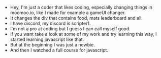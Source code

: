 - Hey, I'm just a coder that likes coding, especially changing things in moomoo.io, like I made for example a gameUI changer.
- It changes the div that contains food, mats leaderboard and all.
- I have discord, my discord is scripter1.
- I'm not a pro at coding but I guess I can call myself good.
- If you want take a look at some of my work and try learning this way, I started learning javascript like that.
- But at the beginning I was just a newbie.
- And then I watched a full course for javascript.
<!---
Idk0712/Idk0712 is a ✨ special ✨ repository because its `README.md` (this file) appears on your GitHub profile.
You can click the Preview link to take a look at your changes.
--->
